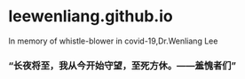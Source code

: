 # leewenliang.github.io
In memory of whistle-blower in covid-19,Dr.Wenliang Lee




### “长夜将至，我从今开始守望，至死方休。——羞愧者们”

